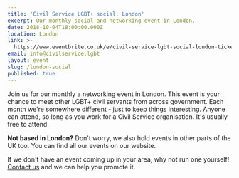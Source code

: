 ```yaml
---
title: 'Civil Service LGBT+ social, London'
excerpt: Our monthly social and networking event in London.
date: 2018-10-04T18:00:00.000Z
location: London
link: >-
  https://www.eventbrite.co.uk/e/civil-service-lgbt-social-london-tickets-39611862146
email: info@civilservice.lgbt
layout: event
slug: /london-social
published: true
---
```

Join us for our monthly a networking event in London. This event is your chance to meet other LGBT+ civil servants from across government. Each month we're somewhere different - just to keep things interesting. Anyone can attend, so long as you work for a Civil Service organisation. It's usually free to attend.

**Not based in London?** Don't worry, we also hold events in other parts of the UK too. You can find all our events on our website.

If we don't have an event coming up in your area, why not run one yourself! [Contact us](/about/contact-us/) and we can help you promote it.